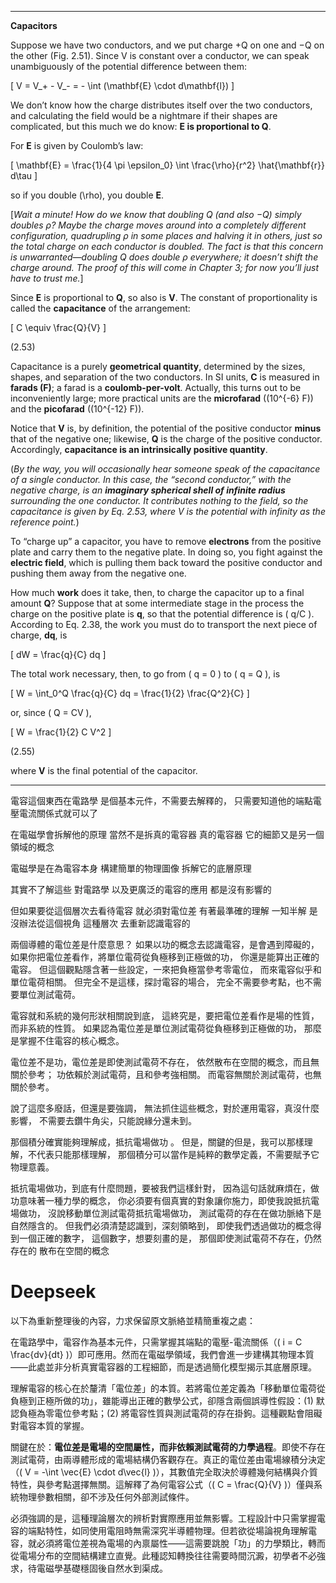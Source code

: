 
---

**Capacitors**  

Suppose we have two conductors, and we put charge +Q on one and −Q on the other (Fig. 2.51). Since V is constant over a conductor, we can speak unambiguously of the potential difference between them:  

\[
V = V_+ - V_- = - \int (\mathbf{E} \cdot d\mathbf{l})
\]  

We don’t know how the charge distributes itself over the two conductors, and calculating the field would be a nightmare if their shapes are complicated, but this much we do know: **E is proportional to Q**.  

For **E** is given by Coulomb’s law:  

\[
\mathbf{E} = \frac{1}{4 \pi \epsilon_0} \int \frac{\rho}{r^2} \hat{\mathbf{r}} d\tau
\]  

so if you double \(\rho\), you double **E**.  

[*Wait a minute! How do we know that doubling Q (and also −Q) simply doubles ρ? Maybe the charge moves around into a completely different configuration, quadrupling ρ in some places and halving it in others, just so the total charge on each conductor is doubled. The fact is that this concern is unwarranted—doubling Q does double ρ everywhere; it doesn’t shift the charge around. The proof of this will come in Chapter 3; for now you’ll just have to trust me.*]  

Since **E** is proportional to **Q**, so also is **V**. The constant of proportionality is called the **capacitance** of the arrangement:  

\[
C \equiv \frac{Q}{V}
\]  

(2.53)  

Capacitance is a purely **geometrical quantity**, determined by the sizes, shapes, and separation of the two conductors. In SI units, **C** is measured in **farads (F)**; a farad is a **coulomb-per-volt**. Actually, this turns out to be inconveniently large; more practical units are the **microfarad** (\(10^{-6} F\)) and the **picofarad** (\(10^{-12} F\)).  

Notice that **V** is, by definition, the potential of the positive conductor **minus** that of the negative one; likewise, **Q** is the charge of the positive conductor. Accordingly, **capacitance is an intrinsically positive quantity**.  

(*By the way, you will occasionally hear someone speak of the capacitance of a single conductor. In this case, the “second conductor,” with the negative charge, is an **imaginary spherical shell of infinite radius** surrounding the one conductor. It contributes nothing to the field, so the capacitance is given by Eq. 2.53, where V is the potential with infinity as the reference point.*)  

To “charge up” a capacitor, you have to remove **electrons** from the positive plate and carry them to the negative plate. In doing so, you fight against the **electric field**, which is pulling them back toward the positive conductor and pushing them away from the negative one.  

How much **work** does it take, then, to charge the capacitor up to a final amount **Q**? Suppose that at some intermediate stage in the process the charge on the positive plate is **q**, so that the potential difference is \( q/C \). According to Eq. 2.38, the work you must do to transport the next piece of charge, **dq**, is  

\[
dW = \frac{q}{C} dq
\]  

The total work necessary, then, to go from \( q = 0 \) to \( q = Q \), is  

\[
W = \int_0^Q \frac{q}{C} dq = \frac{1}{2} \frac{Q^2}{C}
\]  

or, since \( Q = CV \),  

\[
W = \frac{1}{2} C V^2
\]  

(2.55)  

where **V** is the final potential of the capacitor.  

---

電容這個東西在電路學 是個基本元件，不需要去解釋的，
只需要知道他的端點電壓電流關係式就可以了

在電磁學會拆解他的原理 當然不是拆真的電容器 
真的電容器 它的細節又是另一個領域的概念

電磁學是在為電容本身 
構建簡單的物理圖像
拆解它的底層原理

其實不了解這些 對電路學 以及更廣泛的電容的應用 都是沒有影響的

但如果要從這個層次去看待電容 
就必須對電位差 有著最準確的理解 
一知半解 是沒辦法從這個視角 這種層次 去重新認識電容的

兩個導體的電位差是什麼意思？
如果以功的概念去認識電容，是會遇到障礙的，
如果你把電位差看作，將單位電荷從負極移到正極做的功，
你還是能算出正確的電容。
但這個觀點隱含著一些設定，一來把負極當參考零電位，
而來電容似乎和單位電荷相關。
但完全不是這樣，探討電容的場合，
完全不需要參考點，也不需要單位測試電荷。

電容就和系統的幾何形狀相關說到底，
這終究是，要把電位差看作是場的性質，而非系統的性質。
如果認為電位差是單位測試電荷從負極移到正極做的功，
那麼是掌握不住電容的核心概念。

電位差不是功，電位差是即使測試電荷不存在，
依然散布在空間的概念，而且無關於參考；
功依賴於測試電荷，且和參考強相關。
而電容無關於測試電荷，也無關於參考。

說了這麼多廢話，但還是要強調，
無法抓住這些概念，對於運用電容，真沒什麼影響，
不需要去鑽牛角尖，只能說緣分還未到。

那個積分確實能夠理解成，抵抗電場做功 。
但是，關鍵的但是，我可以那樣理解，不代表只能那樣理解，
那個積分可以當作是純粹的數學定義，不需要賦予它物理意義。

抵抗電場做功，到底有什麼問題，要被我們這樣針對，
因為這句話就麻煩在，做功意味著一種力學的概念，
你必須要有個真實的對象讓你施力，即使我說抵抗電場做功，
沒說移動單位測試電荷抵抗電場做功，
測試電荷的存在在做功脈絡下是自然隱含的。
但我們必須清楚認識到，深刻領略到，
即使我們透過做功的概念得到一個正確的數字，
這個數字，想要刻畫的是，
那個即使測試電荷不存在，仍然存在的 散布在空間的概念

# Deepseek

以下為重新整理後的內容，力求保留原文脈絡並精簡重複之處：

在電路學中，電容作為基本元件，只需掌握其端點的電壓-電流關係（\( i = C \frac{dv}{dt} \)）即可應用。然而在電磁學領域，我們會進一步建構其物理本質——此處並非分析真實電容器的工程細節，而是透過簡化模型揭示其底層原理。

理解電容的核心在於釐清「電位差」的本質。若將電位差定義為「移動單位電荷從負極到正極所做的功」，雖能導出正確的數學公式，卻隱含兩個誤導性假設：(1) 默認負極為零電位參考點；(2) 將電容性質與測試電荷的存在掛鉤。這種觀點會阻礙對電容本質的掌握。

關鍵在於：**電位差是電場的空間屬性，而非依賴測試電荷的力學過程**。即使不存在測試電荷，由兩導體形成的電場結構仍客觀存在。真正的電位差由電場線積分決定（\( V = -\int \vec{E} \cdot d\vec{l} \)），其數值完全取決於導體幾何結構與介質特性，與參考點選擇無關。這解釋了為何電容公式（\( C = \frac{Q}{V} \)）僅與系統物理參數相關，卻不涉及任何外部測試條件。

必須強調的是，這種理論層次的辨析對實際應用並無影響。工程設計中只需掌握電容的端點特性，如同使用電阻時無需深究半導體物理。但若欲從場論視角理解電容，就必須將電位差視為電場的內禀屬性——這需要跳脫「功」的力學類比，轉而從電場分布的空間結構建立直覺。此種認知轉換往往需要時間沉澱，初學者不必強求，待電磁學基礎穩固後自然水到渠成。